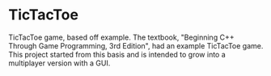 # TicTacToe
TicTacToe game, based off example.
The textbook, "Beginning C++ Through Game Programming, 3rd Edition", had an example TicTacToe game.  This project started from this basis and is intended to grow into a multiplayer version with a GUI.
